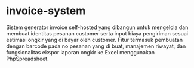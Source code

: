 # invoice-system
Sistem generator invoice self-hosted yang dibangun untuk mengelola dan membuat identitas pesanan customer serta input biaya pengiriman sesuai estimasi ongkir yang di bayar oleh customer. Fitur termasuk pembuatan dengan barcode pada no pesanan yang di buat, manajemen riwayat, dan fungsionalitas ekspor laporan ongkir ke Excel menggunakan PhpSpreadsheet.
